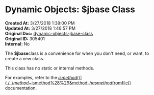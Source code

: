 # Dynamic Objects: $jbase Class

**Created At:** 3/27/2018 1:38:00 PM  
**Updated At:** 3/27/2018 1:46:57 PM  
**Original Doc:** [dynamic-objects-jbase-class](https://docs.jbase.com/42948-dynamic-objects/dynamic-objects-jbase-class)  
**Original ID:** 305401  
**Internal:** No  


The **$jbase**class is a convenience for when you don't need, or want, to create a new class.

This class has no static or internal methods.

For examples, refer to the [$ismethod()](./../method-$ismethod%28%29&method-$hasmethod%28%29) and the [$fromfile()](./../method-$fromfile%28%29) documentation.
